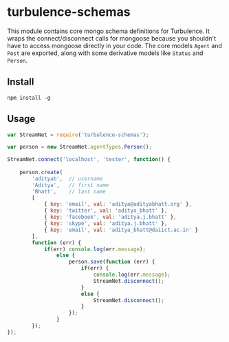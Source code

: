 turbulence-schemas
==================

This module contains core mongo schema definitions for Turbulence. It wraps the connect/disconnect calls for mongoose because you shouldn't have to access mongoose directly in your code.
The core models `Agent` and `Post` are exported, along with some derivative models like `Status` and `Person`.

## Install

    npm install -g

## Usage
```js
var StreamNet = require('turbulence-schemas');

var person = new StreamNet.agentTypes.Person();

StreamNet.connect('localhost', 'tester', function() {
        
    person.create(
        'adityab',  // username
        'Aditya',   // first name
        'Bhatt',    // last name
        [
            { key: 'email', val: 'aditya@adityabhatt.org' },
            { key: 'twitter', val: 'aditya_bhatt' },
            { key: 'facebook', val: 'aditya.j.bhatt' },
            { key: 'skype', val: 'aditya.j.bhatt' },
            { key: 'email', val: 'aditya_bhatt@daiict.ac.in' }
        ],
        function (err) {
            if(err) console.log(err.message);
                else {
                    person.save(function (err) {
                        if(err) {
                            console.log(err.message);
                            StreamNet.disconnect();
                        }
                        else {
                            StreamNet.disconnect();
                        }
                    });
                }
        });
});
```
